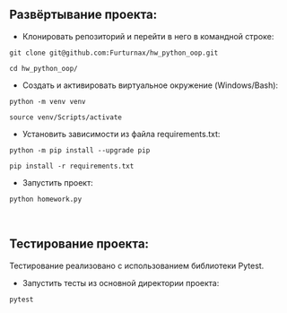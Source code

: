 ## Развёртывание проекта:
+ Клонировать репозиторий и перейти в него в командной строке:
```shell script
git clone git@github.com:Furturnax/hw_python_oop.git
```

```shell script
cd hw_python_oop/
```

+ Cоздать и активировать виртуальное окружение (Windows/Bash):
```shell script
python -m venv venv
```

```shell script
source venv/Scripts/activate
```

+ Установить зависимости из файла requirements.txt:
```shell script
python -m pip install --upgrade pip
```

```shell script
pip install -r requirements.txt
```

+ Запустить проект:
```shell script
python homework.py
```
<br>

## Тестирование проекта:
Тестирование реализовано с использованием библиотеки Pytest. 

+ Запустить тесты из основной директории проекта:
```shell script
pytest
```
